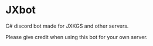 # JXbot
C# discord bot made for JXKGS and other servers.


Please give credit when using this bot for your own server.
